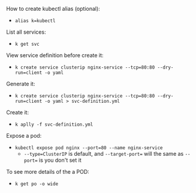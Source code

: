 How to create kubectl alias (optional):
- `alias k=kubectl`

List all services:
- `k get svc`

View service definition before create it:
- `k create service clusterip nginx-service --tcp=80:80 --dry-run=client -o yaml`

Generate it:
- `k create service clusterip nginx-service --tcp=80:80 --dry-run=client -o yaml > svc-definition.yml`

Create it:
- `k aplly -f svc-definition.yml`

Expose a pod:
- `kubectl expose pod nginx --port=80 --name nginx-service`
  - `--type=ClusterIP` is default, and `--target-port=` will the same as `--port=` is you don't set it

To see more details of the a POD:
- `k get po -o wide`